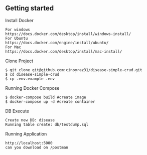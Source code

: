 ## Getting started

Install Docker
```
For windows
https://docs.docker.com/desktop/install/windows-install/
For Ubuntu
https://docs.docker.com/engine/install/ubuntu/
For Mac
https://docs.docker.com/desktop/install/mac-install/
```

Clone Project
```
$ git clone git@github.com:cinoyraz31/disease-simple-crud.git
$ cd disease-simple-crud
$ cp .env.example .env
```

Running Docker Compose
```
$ docker-compose build #create image
$ docker-compose up -d #create container
```

DB Execute
```
Create new DB: disease
Running table create: db/testdump.sql
```

Running Application
```
http://localhost:5000
can you download on /postman
```
